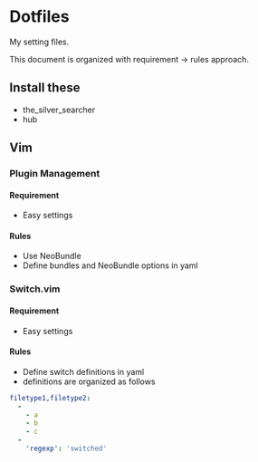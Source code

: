 # Dotfiles

My setting files.

This document is organized with requirement -> rules approach.

## Install these
* the_silver_searcher
* hub

## Vim

### Plugin Management

#### Requirement

* Easy settings

#### Rules

* Use NeoBundle
* Define bundles and NeoBundle options in yaml

### Switch.vim

#### Requirement

* Easy settings

#### Rules

* Define switch definitions in yaml
* definitions are organized as follows

```yaml
filetype1,filetype2:
  -
    - a
    - b
    - c
  -
    'regexp': 'switched'
```
